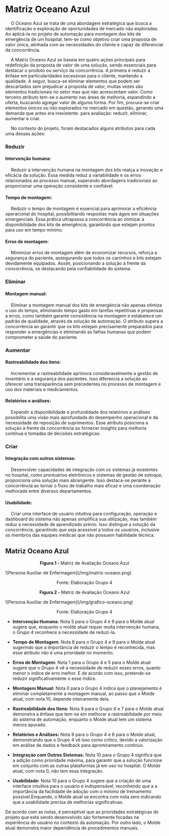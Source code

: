# Matriz Oceano Azul
&emsp; O Oceano Azul se trata de uma abordagem estratégica que busca a identificação e exploração de oportunidades de mercado não exploradas. Ao aplicá-la no projeto de automação para montagem dos kits de emergência de um hospital, tem-se como objetivo criar uma proposta de valor única, alinhada com as necessidades do cliente e capaz de diferenciar da concorrência.

&emsp; A Matriz Oceano Azul se baseia em quatro ações principais para redefinição da proposta de valor de uma solução, sendo essenciais para destacar o produto ou serviço da concorrência. A primeira é reduzir a ênfase em particularidades excessivas para o cliente, mantendo a qualidade. A seguir, busca-se eliminar elementos que podem ser descartados sem prejudicar a proposta de valor, muitas vezes são elementos tradicionais no setor mas que não acrescentam valor. Como terceiro atributo tem-se o aumento nas áreas de melhoria, expandindo a oferta, buscando agregar valor de alguma forma. Por fim, procura-se criar elementos únicos ou não explorados no mercado em questão, gerando uma demanda que antes era inexistente. para avaliação: reduzir, eliminar, aumentar e criar. 

&emsp; No contexto do projeto, foram destacados alguns atributos para cada uma dessas ações:

### Reduzir 
#### Intervenção humana:
&emsp; Reduzir a intervenção humana na montagem dos kits realça a inovação e eficácia da solução. Essa medida reduz a variabilidade e os erros relacionados ao processo manual, superando abordagens tradicionais ao proporcionar uma operação consistente e confiável. 

#### Tempo de montagem: 
&emsp; Reduzir o tempo de montagem é essencial para aprimorar a eficiência operacional do hospital, possibilitando respostas mais ágeis em situações emergenciais. Essa prática ultrapassa a concorrência ao otimizar a disponibilidade dos kits de emergência, garantindo que estejam prontos para uso em tempo mínimo.

#### Erros de montagem:
&emsp; Minimizar erros de montagem além de economizar recursos, reforça a segurança do paciente, assegurando que todos os carrinhos e kits estejam devidamente equipados. Assim, posicionando a solução à frente da concorrência, se destacando pela confiabilidade do sistema.

### Eliminar
#### Montagem manual:
&emsp; Eliminar a montagem manual dos kits de emergência não apenas otimiza o uso do tempo, eliminando tempo gasto em tarefas repetitivas e propensas a erros, como também garante consistência na montagem e estabelece um padrão de qualidade, através da solução de automação. O atributo supera a concorrência ao garantir que os kits estejam precisamente preparados para responder a emergências e eliminando as falhas humanas que podem comprometer a saúde do paciente. 

### Aumentar
#### Rastreabilidade dos itens:
&emsp; Incrementar a rastreabilidade aprimora consideravelmente a gestão de inventário e a segurança dos pacientes. Isso diferencia a solução ao oferecer uma transparência sem precedentes no processo de montagem e uso dos materiais e medicamentos.

#### Relatórios e análises:
&emsp; Expandir a disponibilidade e profundidade dos relatórios e análises possibilita uma visão mais aprofundada do desempenho operacional e da necessidade de reposição de suprimentos. Esse atributo posiciona a solução à frente da concorrência ao fornecer insights para melhoria contínua e tomadas de decisões estratégicas. 

### Criar
#### Integração com outros sistemas:
&emsp; Desenvolver capacidades de integração com os sistemas já existentes no hospital, como prontuários eletrônicos e sistemas de gestão de estoque, proporciona uma solução mais abrangente. Isso destaca-se perante a concorrência ao tornar o fluxo de trabalho mais eficaz e uma coordenação melhorada entre diversos departamentos.

#### Usabilidade:
&emsp; Criar uma interface de usuário intuitiva para configuração, operação e dashboard do sistema não apenas simplifica sua utilização, mas também reduz a necessidade de aprendizado prévio. Isso distingue a solução da concorrência, garantindo que seja acessível a todos os usuários, inclusive os membros das equipes médicas que não possuem habilidade técnica. 

## Matriz Oceano Azul 
<p align="center"><b>Figura 1 - </b>Matriz de Avaliação Oceano Azul</p>
![Persona Auxiliar de Enfermagem](/img/matriz-oceano.png)
<p align="center">Fonte: Elaboração Grupo 4</p>
<p align="center"><b>Figura 2 - </b>Matriz de Avaliação Oceano Azul</p>
![Persona Auxiliar de Enfermagem](/img/grafico-oceano.png)
<p align="center">Fonte: Elaboração Grupo 4</p>


- **Intervenção Humana:** Nota 5 para o Grupo 4 e 9 para o Molde atual sugere que, enquanto o molde atual requer muita intervenção humana, o Grupo 4 reconhece a necessidade de reduzi-la.
- **Tempo de Montagem:** Nota 8 para o Grupo 4 e 9 para o Molde atual sugerindo que a importância de reduzir o tempo é reconhecida, mas esse atributo não é uma prioridade no momento. 
- **Erros de Montagem:** Nota 1 para o Grupo 4 e 5 para o Molde atual sugere que o Grupo 4 vê a necessidade de reduzir esses erros, quanto menor o índice de erro melhor. E de acordo com isso, pretende-se reduzir significativamente o esse índice.

- **Montagem Manual:** Nota 0 para o Grupo 4 indica que o planejamento é  eliminar completamente a montagem manual, ao passo que o Molde atual, com nota 10, depende inteiramente dela.
- **Rastreabilidade dos Itens:** Nota 9 para o Grupo 4 e 7 para o Molde atual demonstra a ênfase que tem-se em melhorar a rastreabilidade por meio do sistema de automação, enquanto o Molde atual tem um sistema menos apurado.
- **Relatórios e Análises:** Nota 9 para o Grupo 4 e 6 para o Molde atual, demonstrando que o Grupo 4 vê isso como crítico, devido a valorização em análise de dados e feedback para apromiramento contínuo.

- **Integração com Outros Sistemas:** Nota 10 para o Grupo 4 significa que a adição como prioridade máxima, para garantir que a solução funcione em conjunto com as outras plataformas já em uso no hospital. O Molde atual, com nota 0, não tem essa integração.
- **Usabilidade:** Nota 10 para o Grupo 4 sugere que a criação de uma interface intuitiva para o usuário é indispensável, reconhendo que a a importância da facilidade de adoção com o mínimo de treinamento possível.Enquando, o Molde atual se encontra com nota zero indicando que a usabilidade precisa de melhorias significativas.

De acordo com as notas, é perceptível que as prioridades estratégicas do projeto que está sendo desenvolvido são fortemente focadas na experiência do usuário no contexto da automação. Por outro lado, o Molde atual demonstra maior dependência de procedimentos manuais.
